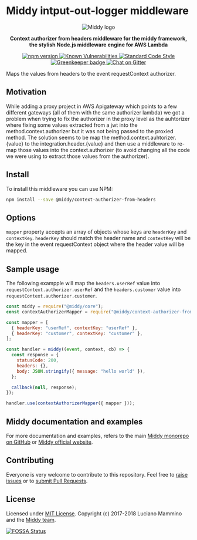 # Middy intput-out-logger middleware

<div align="center">
  <img alt="Middy logo" src="https://raw.githubusercontent.com/middyjs/middy/master/img/middy-logo.png"/>
</div>

<div align="center">
  <p><strong>Context authorizer from headers middleware for the middy framework, the stylish Node.js middleware engine for AWS Lambda</strong></p>
</div>

<div align="center">
<p>
  <a href="http://badge.fury.io/js/%40middy%2Fcontext-authorizer-from-headers">
    <img src="https://badge.fury.io/js/%40middy%2Fcontext-authorizer-from-headers.svg" alt="npm version" style="max-width:100%;">
  </a>
  <a href="https://snyk.io/test/github/middyjs/middy">
    <img src="https://snyk.io/test/github/middyjs/middy/badge.svg" alt="Known Vulnerabilities" data-canonical-src="https://snyk.io/test/github/middyjs/middy" style="max-width:100%;">
  </a>
  <a href="https://standardjs.com/">
    <img src="https://img.shields.io/badge/code_style-standard-brightgreen.svg" alt="Standard Code Style"  style="max-width:100%;">
  </a>
  <a href="https://greenkeeper.io/">
    <img src="https://badges.greenkeeper.io/middyjs/middy.svg" alt="Greenkeeper badge"  style="max-width:100%;">
  </a>
  <a href="https://gitter.im/middyjs/Lobby">
    <img src="https://badges.gitter.im/gitterHQ/gitter.svg" alt="Chat on Gitter"  style="max-width:100%;">
  </a>
</p>
</div>

Maps the values from headers to the event requestContext authorizer.

## Motivation

While adding a proxy project in AWS Apigateway which points to a few different gateways (all of them with the same authorizer lambda) we got a problem when trying to fix the authorizer in the proxy level as the auhtorizer where fixing some values extracted from a jwt into the method.context.authorizer but it was not being passed to the proxied method. The solution seems to be map the method.context.auhtorizer.{value} to the integration.header.{value} and then use a middleware to re-map those values into the context.authorizer (to avoid changing all the code we were using to extract those values from the authorizer).

## Install

To install this middleware you can use NPM:

```bash
npm install --save @middy/context-authorizer-from-headers
```

## Options

`mapper` property accepts an array of objects whose keys are `headerKey` and `contextKey`. `headerKey` should match the header name and `contextKey` will be the key in the event requestContext object where the header value will be mapped.

## Sample usage

The following exampple will map the `headers.userRef` value into `requestContext.authorizer.userRef` and the `headers.customer` value into `requestContext.authorizer.customer`.

```javascript
const middy = require("@middy/core");
const contextAuthorizerMapper = require("@middy/context-authorizer-from-headers");

const mapper = [
  { headerKey: "userRef", contextKey: "userRef" },
  { headerKey: "customer", contextKey: "customer" },
];

const handler = middy((event, context, cb) => {
  const response = {
    statusCode: 200,
    headers: {},
    body: JSON.stringify({ message: "hello world" }),
  };

  callback(null, response);
});

handler.use(contextAuthorizerMapper({ mapper }));
```

## Middy documentation and examples

For more documentation and examples, refers to the main [Middy monorepo on GitHub](https://github.com/middyjs/middy) or [Middy official website](https://middy.js.org).

## Contributing

Everyone is very welcome to contribute to this repository. Feel free to [raise issues](https://github.com/middyjs/middy/issues) or to [submit Pull Requests](https://github.com/middyjs/middy/pulls).

## License

Licensed under [MIT License](LICENSE). Copyright (c) 2017-2018 Luciano Mammino and the [Middy team](https://github.com/middyjs/middy/graphs/contributors).

<a href="https://app.fossa.io/projects/git%2Bgithub.com%2Fmiddyjs%2Fmiddy?ref=badge_large">
  <img src="https://app.fossa.io/api/projects/git%2Bgithub.com%2Fmiddyjs%2Fmiddy.svg?type=large" alt="FOSSA Status"  style="max-width:100%;">
</a>
